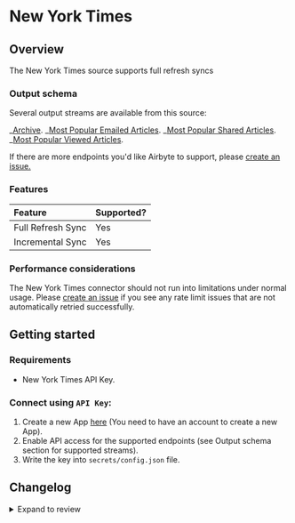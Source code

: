 # New York Times

## Overview

The New York Times source supports full refresh syncs

### Output schema

Several output streams are available from this source:

_[Archive](https://developer.nytimes.com/docs/archive-product/1/overview).
_[Most Popular Emailed Articles](https://developer.nytimes.com/docs/most-popular-product/1/routes/emailed/%7Bperiod%7D.json/get).
_[Most Popular Shared Articles](https://developer.nytimes.com/docs/most-popular-product/1/routes/shared/%7Bperiod%7D.json/get).
_[Most Popular Viewed Articles](https://developer.nytimes.com/docs/most-popular-product/1/routes/viewed/%7Bperiod%7D.json/get).

If there are more endpoints you'd like Airbyte to support, please [create an issue.](https://github.com/airbytehq/airbyte/issues/new/choose)

### Features

| Feature           | Supported? |
| :---------------- | :--------- |
| Full Refresh Sync | Yes        |
| Incremental Sync  | Yes        |

### Performance considerations

The New York Times connector should not run into limitations under normal usage. Please [create an issue](https://github.com/airbytehq/airbyte/issues) if you see any rate limit issues that are not automatically retried successfully.

## Getting started

### Requirements

- New York Times API Key.

### Connect using `API Key`:

1. Create a new App [here](https://developer.nytimes.com/my-apps/new-app) (You need to have an account to create a new App).
2. Enable API access for the supported endpoints (see Output schema section for supported streams).
3. Write the key into `secrets/config.json` file.

## Changelog

<details>
  <summary>Expand to review</summary>

| Version | Date       | Pull Request                                             | Subject                                                                         |
| :------ | :--------- | :------------------------------------------------------- | :------------------------------------------------------------------------------ |
| 0.2.9 | 2025-07-26 | [63863](https://github.com/airbytehq/airbyte/pull/63863) | Update dependencies |
| 0.2.8 | 2025-07-19 | [63392](https://github.com/airbytehq/airbyte/pull/63392) | Update dependencies |
| 0.2.7 | 2025-07-12 | [63247](https://github.com/airbytehq/airbyte/pull/63247) | Update dependencies |
| 0.2.6 | 2025-07-05 | [62604](https://github.com/airbytehq/airbyte/pull/62604) | Update dependencies |
| 0.2.5 | 2025-06-28 | [62397](https://github.com/airbytehq/airbyte/pull/62397) | Update dependencies |
| 0.2.4 | 2025-06-21 | [61918](https://github.com/airbytehq/airbyte/pull/61918) | Update dependencies |
| 0.2.3 | 2025-06-14 | [48172](https://github.com/airbytehq/airbyte/pull/48172) | Update dependencies |
| 0.2.2 | 2024-10-29 | [47728](https://github.com/airbytehq/airbyte/pull/47728) | Update dependencies |
| 0.2.1 | 2024-10-28 | [47634](https://github.com/airbytehq/airbyte/pull/47634) | Update dependencies |
| 0.2.0 | 2024-08-22 | [44555](https://github.com/airbytehq/airbyte/pull/44555) | Refactor connector to manifest-only format |
| 0.1.18 | 2024-08-17 | [44349](https://github.com/airbytehq/airbyte/pull/44349) | Update dependencies |
| 0.1.17 | 2024-08-10 | [43577](https://github.com/airbytehq/airbyte/pull/43577) | Update dependencies |
| 0.1.16 | 2024-08-03 | [43257](https://github.com/airbytehq/airbyte/pull/43257) | Update dependencies |
| 0.1.15 | 2024-07-27 | [42733](https://github.com/airbytehq/airbyte/pull/42733) | Update dependencies |
| 0.1.14 | 2024-07-20 | [42234](https://github.com/airbytehq/airbyte/pull/42234) | Update dependencies |
| 0.1.13 | 2024-07-13 | [41912](https://github.com/airbytehq/airbyte/pull/41912) | Update dependencies |
| 0.1.12 | 2024-07-10 | [41580](https://github.com/airbytehq/airbyte/pull/41580) | Update dependencies |
| 0.1.11 | 2024-07-10 | [41102](https://github.com/airbytehq/airbyte/pull/41102) | Update dependencies |
| 0.1.10 | 2024-07-08 | [41030](https://github.com/airbytehq/airbyte/pull/41030) | Fix spec by removing invalid date properties |
| 0.1.9 | 2024-07-06 | [40955](https://github.com/airbytehq/airbyte/pull/40955) | Update dependencies |
| 0.1.8 | 2024-06-25 | [40390](https://github.com/airbytehq/airbyte/pull/40390) | Update dependencies |
| 0.1.7 | 2024-06-22 | [40079](https://github.com/airbytehq/airbyte/pull/40079) | Update dependencies |
| 0.1.6   | 2024-06-5  | [39119](https://github.com/airbytehq/airbyte/pull/39119)     | Upgrade base image to 1.2.2                                                     |
| 0.1.5   | 2024-04-19 | [37204](https://github.com/airbytehq/airbyte/pull/37204) | Updating to 0.80.0 CDK                                                          |
| 0.1.4   | 2024-04-18 | [37204](https://github.com/airbytehq/airbyte/pull/37204) | Manage dependencies with Poetry.                                                |
| 0.1.3   | 2024-04-15 | [37204](https://github.com/airbytehq/airbyte/pull/37204) | Base image migration: remove Dockerfile and use the python-connector-base image |
| 0.1.2   | 2024-04-12 | [37204](https://github.com/airbytehq/airbyte/pull/37204) | schema descriptions                                                             |
| 0.1.1   | 2023-02-13 | [22925](https://github.com/airbytehq/airbyte/pull/22925) | Specified date formatting in specification                                      |
| 0.1.0   | 2022-11-01 | [18746](https://github.com/airbytehq/airbyte/pull/18746) | 🎉 New Source: New York Times                                                  |

</details>

